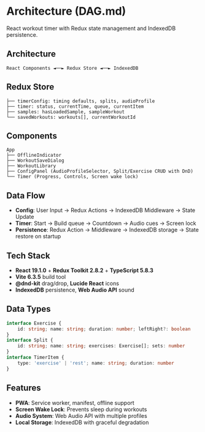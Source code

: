 # Architecture (DAG.md)

React workout timer with Redux state management and IndexedDB persistence.

## Architecture

```
React Components ◄──► Redux Store ◄──► IndexedDB
```

## Redux Store

```
├── timerConfig: timing defaults, splits, audioProfile
├── timer: status, currentTime, queue, currentItem
├── samples: hasLoadedSample, sampleWorkout
└── savedWorkouts: workouts[], currentWorkoutId
```

## Components

```
App
├── OfflineIndicator
├── WorkoutSaveDialog
├── WorkoutLibrary
├── ConfigPanel (AudioProfileSelector, Split/Exercise CRUD with DnD)
└── Timer (Progress, Controls, Screen wake lock)
```

## Data Flow

- **Config**: User Input → Redux Actions → IndexedDB Middleware → State Update
- **Timer**: Start → Build queue → Countdown → Audio cues → Screen lock
- **Persistence**: Redux Action → Middleware → IndexedDB storage → State restore on startup

## Tech Stack

- **React 19.1.0** + **Redux Toolkit 2.8.2** + **TypeScript 5.8.3**
- **Vite 6.3.5** build tool
- **@dnd-kit** drag/drop, **Lucide React** icons
- **IndexedDB** persistence, **Web Audio API** sound

## Data Types

```typescript
interface Exercise {
    id: string; name: string; duration: number; leftRight?: boolean
}
interface Split {
    id: string; name: string; exercises: Exercise[]; sets: number
}
interface TimerItem {
    type: 'exercise' | 'rest'; name: string; duration: number
}
```

## Features

- **PWA**: Service worker, manifest, offline support
- **Screen Wake Lock**: Prevents sleep during workouts  
- **Audio System**: Web Audio API with multiple profiles
- **Local Storage**: IndexedDB with graceful degradation
